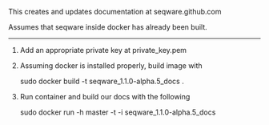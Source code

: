 This creates and updates documentation at seqware.github.com 

Assumes that seqware inside docker has already been built. 

---------------------------------------------------------------

1. Add an appropriate private key at private\_key.pem

2. Assuming docker is installed properly, build image with 

    sudo docker build  -t seqware_1.1.0-alpha.5_docs .

3. Run container and build our docs with the following 
 
    sudo docker run -h master -t -i seqware_1.1.0-alpha.5_docs


